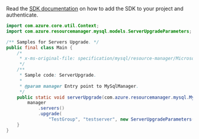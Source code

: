 Read the [SDK documentation](https://github.com/Azure/azure-sdk-for-java/blob/azure-resourcemanager-mysql_1.0.2/sdk/mysql/azure-resourcemanager-mysql/README.md) on how to add the SDK to your project and authenticate.

```java
import com.azure.core.util.Context;
import com.azure.resourcemanager.mysql.models.ServerUpgradeParameters;

/** Samples for Servers Upgrade. */
public final class Main {
    /*
     * x-ms-original-file: specification/mysql/resource-manager/Microsoft.DBforMySQL/stable/2020-01-01/examples/ServerUpgrade.json
     */
    /**
     * Sample code: ServerUpgrade.
     *
     * @param manager Entry point to MySqlManager.
     */
    public static void serverUpgrade(com.azure.resourcemanager.mysql.MySqlManager manager) {
        manager
            .servers()
            .upgrade(
                "TestGroup", "testserver", new ServerUpgradeParameters().withTargetServerVersion("5.7"), Context.NONE);
    }
}
```
